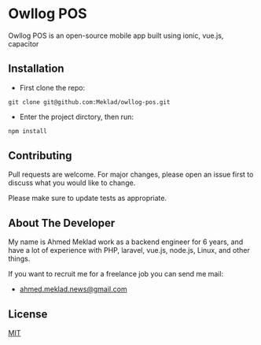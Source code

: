 # Owllog POS

Owllog POS is an open-source mobile app built using ionic, vue.js, capacitor

## Installation

- First clone the repo: 
```
git clone git@github.com:Meklad/owllog-pos.git
```

- Enter the project dirctory, then run:

```bash
npm install
```

## Contributing
Pull requests are welcome. For major changes, please open an issue first to discuss what you would like to change.

Please make sure to update tests as appropriate.

## About The Developer
My name is Ahmed Meklad work as a backend engineer for 6 years, and have a lot of experience with PHP, laravel, vue.js, node.js, Linux, and other things.

If you want to recruit me for a freelance job you can send me mail:
- <ahmed.meklad.news@gmail.com>

## License
[MIT](https://choosealicense.com/licenses/mit/)